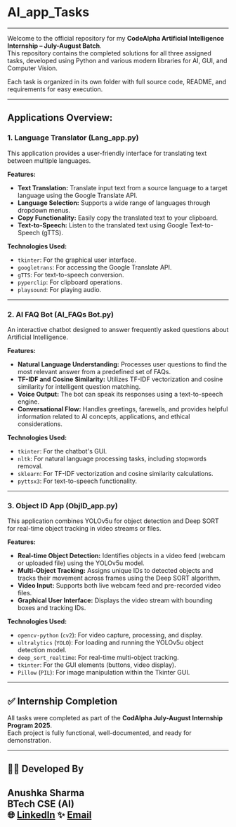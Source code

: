 # AI_app_Tasks
---
Welcome to the official repository for my **CodeAlpha Artificial Intelligence Internship – July-August Batch**.  
This repository contains the completed solutions for all three assigned tasks, developed using Python and various modern libraries for AI, GUI, and Computer Vision.

Each task is organized in its own folder with full source code, README, and requirements for easy execution.

---
## Applications Overview:

### 1. Language Translator (Lang_app.py)

This application provides a user-friendly interface for translating text between multiple languages.

**Features:**
* **Text Translation:** Translate input text from a source language to a target language using the Google Translate API.
* **Language Selection:** Supports a wide range of languages through dropdown menus.
* **Copy Functionality:** Easily copy the translated text to your clipboard.
* **Text-to-Speech:** Listen to the translated text using Google Text-to-Speech (gTTS).

**Technologies Used:**
* `tkinter`: For the graphical user interface.
* `googletrans`: For accessing the Google Translate API.
* `gTTS`: For text-to-speech conversion.
* `pyperclip`: For clipboard operations.
* `playsound`: For playing audio.
---
### 2. AI FAQ Bot (AI_FAQs Bot.py)

An interactive chatbot designed to answer frequently asked questions about Artificial Intelligence.

**Features:**
* **Natural Language Understanding:** Processes user questions to find the most relevant answer from a predefined set of FAQs.
* **TF-IDF and Cosine Similarity:** Utilizes TF-IDF vectorization and cosine similarity for intelligent question matching.
* **Voice Output:** The bot can speak its responses using a text-to-speech engine.
* **Conversational Flow:** Handles greetings, farewells, and provides helpful information related to AI concepts, applications, and ethical considerations.

**Technologies Used:**
* `tkinter`: For the chatbot's GUI.
* `nltk`: For natural language processing tasks, including stopwords removal.
* `sklearn`: For TF-IDF vectorization and cosine similarity calculations.
* `pyttsx3`: For text-to-speech functionality.
---
### 3. Object ID App (ObjID_app.py)

This application combines YOLOv5u for object detection and Deep SORT for real-time object tracking in video streams or files.

**Features:**
* **Real-time Object Detection:** Identifies objects in a video feed (webcam or uploaded file) using the YOLOv5u model.
* **Multi-Object Tracking:** Assigns unique IDs to detected objects and tracks their movement across frames using the Deep SORT algorithm.
* **Video Input:** Supports both live webcam feed and pre-recorded video files.
* **Graphical User Interface:** Displays the video stream with bounding boxes and tracking IDs.

**Technologies Used:**
* `opencv-python` (`cv2`): For video capture, processing, and display.
* `ultralytics` (`YOLO`): For loading and running the YOLOv5u object detection model.
* `deep_sort_realtime`: For real-time multi-object tracking.
* `tkinter`: For the GUI elements (buttons, video display).
* `Pillow` (`PIL`): For image manipulation within the Tkinter GUI.
---
## ✅ Internship Completion

All tasks were completed as part of the **CodAlpha July-August Internship Program 2025**.  
Each project is fully functional, well-documented, and ready for demonstration.

---
## 👩‍💻 Developed By

**Anushka Sharma**  
BTech CSE (AI)  
🌐 [LinkedIn](www.linkedin.com/in/anushka-sharma-19772005r) 
✨ [Email](anushkasharma09812@gmail.com)
---
